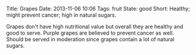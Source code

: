 Title: Grapes
Date: 2013-11-06 10:06
Tags: fruit
State: good
Short: Healthy; might prevent cancer; high in natural sugars.

Grapes don't have high nutritional value but overall they are healthy and 
good to serve. Purple grapes are believed to prevent cancer as well.   
Should be served in moderation since grapes contain a lot of natural sugars.
